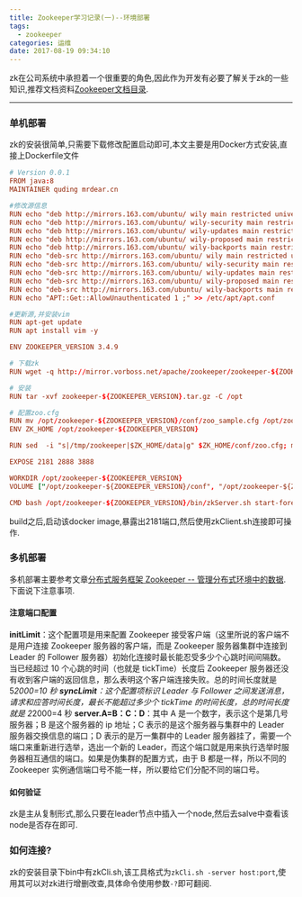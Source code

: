 ```yaml
---
title: Zookeeper学习记录(一)--环境部署
tags:
  - zookeeper    
categories: 运维
date: 2017-08-19 09:34:10
---
```

zk在公司系统中承担着一个很重要的角色,因此作为开发有必要了解关于zk的一些知识,推荐文档资料[Zookeeper文档目录](http://www.majunwei.com/category/201612011952003333/).
- - - - -
### 单机部署
zk的安装很简单,只需要下载修改配置启动即可,本文主要是用Docker方式安装,直接上Dockerfile文件
```conf
# Version 0.0.1
FROM java:8
MAINTAINER quding mrdear.cn 

#修改源信息
RUN echo "deb http://mirrors.163.com/ubuntu/ wily main restricted universe multiverse" > /etc/apt/sources.list
RUN echo "deb http://mirrors.163.com/ubuntu/ wily-security main restricted universe multiverse" >> /etc/apt/sources.list
RUN echo "deb http://mirrors.163.com/ubuntu/ wily-updates main restricted universe multiverse" >> /etc/apt/sources.list
RUN echo "deb http://mirrors.163.com/ubuntu/ wily-proposed main restricted universe multiverse">> /etc/apt/sources.list
RUN echo "deb http://mirrors.163.com/ubuntu/ wily-backports main restricted universe multiverse">> /etc/apt/sources.list
RUN echo "deb-src http://mirrors.163.com/ubuntu/ wily main restricted universe multiverse" >> /etc/apt/sources.list
RUN echo "deb-src http://mirrors.163.com/ubuntu/ wily-security main restricted universe multiverse" >> /etc/apt/sources.list
RUN echo "deb-src http://mirrors.163.com/ubuntu/ wily-updates main restricted universe multiverse" >> /etc/apt/sources.list
RUN echo "deb-src http://mirrors.163.com/ubuntu/ wily-proposed main restricted universe multiverse" >> /etc/apt/sources.list
RUN echo "deb-src http://mirrors.163.com/ubuntu/ wily-backports main restricted universe multiverse" >> /etc/apt/sources.list
RUN echo "APT::Get::AllowUnauthenticated 1 ;" >> /etc/apt/apt.conf

#更新源,并安装vim
RUN apt-get update
RUN apt install vim -y

ENV ZOOKEEPER_VERSION 3.4.9

# 下载zk
RUN wget -q http://mirror.vorboss.net/apache/zookeeper/zookeeper-${ZOOKEEPER_VERSION}/zookeeper-${ZOOKEEPER_VERSION}.tar.gz

# 安装
RUN tar -xvf zookeeper-${ZOOKEEPER_VERSION}.tar.gz -C /opt

# 配置zoo.cfg
RUN mv /opt/zookeeper-${ZOOKEEPER_VERSION}/conf/zoo_sample.cfg /opt/zookeeper-${ZOOKEEPER_VERSION}/conf/zoo.cfg
ENV ZK_HOME /opt/zookeeper-${ZOOKEEPER_VERSION}

RUN sed  -i "s|/tmp/zookeeper|$ZK_HOME/data|g" $ZK_HOME/conf/zoo.cfg; mkdir $ZK_HOME/data

EXPOSE 2181 2888 3888

WORKDIR /opt/zookeeper-${ZOOKEEPER_VERSION}
VOLUME ["/opt/zookeeper-${ZOOKEEPER_VERSION}/conf", "/opt/zookeeper-${ZOOKEEPER_VERSION}/data"]

CMD bash /opt/zookeeper-${ZOOKEEPER_VERSION}/bin/zkServer.sh start-foreground

```
build之后,启动该docker image,暴露出2181端口,然后使用zkClient.sh连接即可操作.

### 多机部署
多机部署主要参考文章[分布式服务框架 Zookeeper -- 管理分布式环境中的数据](https://www.ibm.com/developerworks/cn/opensource/os-cn-zookeeper/index.html).下面说下注意事项.
#### 注意端口配置
**initLimit**：这个配置项是用来配置 Zookeeper 接受客户端（这里所说的客户端不是用户连接 Zookeeper 服务器的客户端，而是 Zookeeper 服务器集群中连接到 Leader 的 Follower 服务器）初始化连接时最长能忍受多少个心跳时间间隔数。当已经超过 10 个心跳的时间（也就是 tickTime）长度后 Zookeeper 服务器还没有收到客户端的返回信息，那么表明这个客户端连接失败。总的时间长度就是 5*2000=10 秒
**syncLimit**：这个配置项标识 Leader 与 Follower 之间发送消息，请求和应答时间长度，最长不能超过多少个 tickTime 的时间长度，总的时间长度就是 2*2000=4 秒
**server.A=B：C：D**：其中 A 是一个数字，表示这个是第几号服务器；B 是这个服务器的 ip 地址；C 表示的是这个服务器与集群中的 Leader 服务器交换信息的端口；D 表示的是万一集群中的 Leader 服务器挂了，需要一个端口来重新进行选举，选出一个新的 Leader，而这个端口就是用来执行选举时服务器相互通信的端口。如果是伪集群的配置方式，由于 B 都是一样，所以不同的 Zookeeper 实例通信端口号不能一样，所以要给它们分配不同的端口号。
#### 如何验证
zk是主从复制形式,那么只要在leader节点中插入一个node,然后去salve中查看该node是否存在即可.

### 如何连接?
zk的安装目录下bin中有zkCli.sh,该工具格式为`zkCli.sh -server host:port`,使用其可以对zk进行增删改查,具体命令使用参数`-?`即可翻阅.

